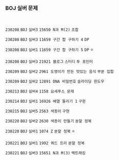 <h3> BOJ 실버 문제  </h3>

<br> 

`230208` `BOJ` `실버3` `15650 N과 M(2)`  `조합`

`230208` `BOJ` `실버3` `11659 구간 합 구하기 4`  `DP`

`230208` `BOJ` `실버1` `11659 구간 합 구하기 5` `DP` ⭐

`230208` `BOJ` `실버3` `21921 블로그` `스터디` `투 포인터`

`230209` `BOJ` `실버2` `2961 도영이가 만든 맛있는 음식` `부분 집합`

`230209` `BOJ` `실버2` `12891 DNA 비밀번호` `슬라이딩 윈도우`

`230213` `BOJ` `실버4` `1158 요세푸스 문제` 

`230214` `BOJ` `실버1` `16926 배열 돌리기 1` `구현` 

`230215` `BOJ` `실버5` `2563 색종이` `구현` 

`230220` `BOJ` `실버2` `2630 색종이 만들기` `분할 정복` 

`230220` `BOJ` `실버1` `1074 Z` `분할 정복` ⭐

`230221` `BOJ` `실버1` `1992 쿼드 트리` `분할 정복`

`230221` `BOJ` `실버3` `15651 N과 M(3)` `백트래킹` 